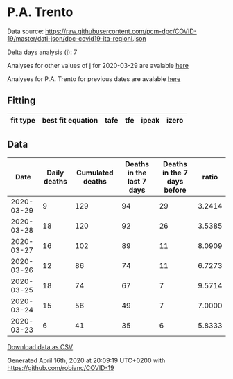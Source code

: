 # P.A. Trento

Data source: https://raw.githubusercontent.com/pcm-dpc/COVID-19/master/dati-json/dpc-covid19-ita-regioni.json

Delta days analysis (j): 7

Analyses for other values of j for 2020-03-29 are avalable [here](../2020-03-29/README.md)

Analyses for P.A. Trento for previous dates are avalable [here](../README.md)

## Fitting 
|fit type|best fit equation|tafe|tfe|ipeak|izero|
|-------|-----|--------|------|---|---|

## Data
|Date|Daily deaths|Cumulated deaths|Deaths in the last 7 days|Deaths in the 7 days before|ratio|
|----|----------|-----------|-------|--------------------|-----|
|2020-03-29|9|129|94|29|3.2414|
|2020-03-28|18|120|92|26|3.5385|
|2020-03-27|16|102|89|11|8.0909|
|2020-03-26|12|86|74|11|6.7273|
|2020-03-25|18|74|67|7|9.5714|
|2020-03-24|15|56|49|7|7.0000|
|2020-03-23|6|41|35|6|5.8333|

[Download data as CSV](COVID-19_p.a._trento_j7_2020-03-29.csv)

Generated April 16th, 2020 at 20:09:19 UTC+0200 with https://github.com/robianc/COVID-19
